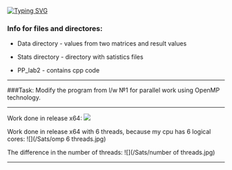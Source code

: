 [![Typing SVG](https://readme-typing-svg.herokuapp.com?color=%2336BCF7&lines=Lab+2)](https://git.io/typing-svg)
### Info for files and directores: ###

* Data directory        - values from two matrices and result values

* Stats directory       - directory with satistics files

* PP_lab2             - contains cpp code

----

###Task: Modify the program from l/w №1 for parallel work using OpenMP technology.

----

Work done in release x64:
![](./Sats/image.png) 

Work done in release x64 with 6 threads, because my cpu has 6 logical cores:
![](/Sats/omp 6 threads.jpg)

The difference in the number of threads:
![](/Sats/number of threads.jpg)

----
